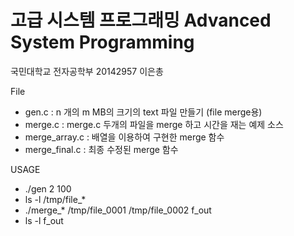 # 고급 시스템 프로그래밍 Advanced System Programming

국민대학교 전자공학부 20142957 이은총
 
File

- gen.c   : n 개의  m MB의 크기의 text 파일 만들기 (file merge용)
- merge.c : merge.c 두개의 파일을 merge 하고 시간을 재는 예제 소스 
- merge_array.c : 배열을 이용하여 구현한 merge 함수
- merge_final.c : 최종 수정된 merge 함수

USAGE

- ./gen 2 100
- ls -l /tmp/file_*
- ./merge_* /tmp/file_0001 /tmp/file_0002 f_out
- ls -l f_out

